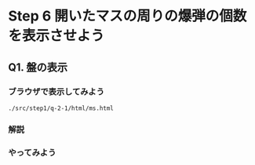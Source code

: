 # Step 6 開いたマスの周りの爆弾の個数を表示させよう

## Q1. 盤の表示
### ブラウザで表示してみよう
```
./src/step1/q-2-1/html/ms.html
```

### 解説


### やってみよう

